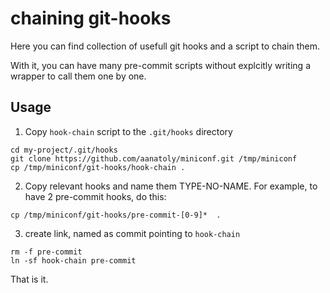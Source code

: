 # chaining git-hooks
Here you can find collection of usefull git hooks and a script
to chain them. 

With it, you can have many pre-commit scripts without explcitly writing 
a wrapper to call them one by one.

## Usage 
1. Copy `hook-chain` script to the `.git/hooks` directory
```
cd my-project/.git/hooks
git clone https://github.com/aanatoly/miniconf.git /tmp/miniconf
cp /tmp/miniconf/git-hooks/hook-chain .
```
2. Copy relevant hooks and name them TYPE-NO-NAME. For example, to have 2
   pre-commit hooks, do this:
```
cp /tmp/miniconf/git-hooks/pre-commit-[0-9]*  .
```

3. create link, named as commit pointing to `hook-chain`
```
rm -f pre-commit
ln -sf hook-chain pre-commit
```
That is it.
